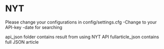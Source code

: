 # NYT

Please change your configurations  in config/settings.cfg
 -Change to your API-key
 -date for searching

api_json folder contains result from using NYT API
fullarticle_json contains full JSON article

